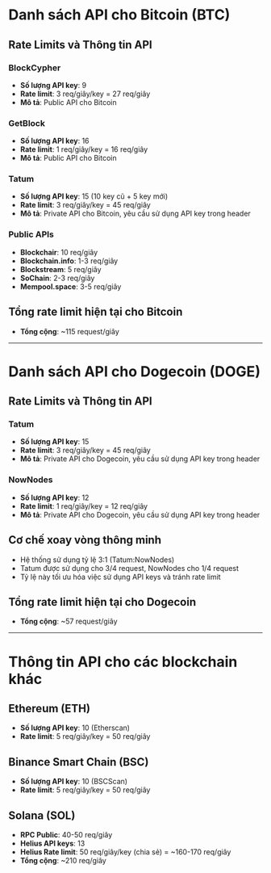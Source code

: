 # Danh sách API cho Bitcoin (BTC)

## Rate Limits và Thông tin API

### BlockCypher
- **Số lượng API key**: 9
- **Rate limit**: 3 req/giây/key = 27 req/giây
- **Mô tả**: Public API cho Bitcoin

### GetBlock
- **Số lượng API key**: 16
- **Rate limit**: 1 req/giây/key = 16 req/giây
- **Mô tả**: Public API cho Bitcoin

### Tatum
- **Số lượng API key**: 15 (10 key cũ + 5 key mới)
- **Rate limit**: 3 req/giây/key = 45 req/giây
- **Mô tả**: Private API cho Bitcoin, yêu cầu sử dụng API key trong header

### Public APIs
- **Blockchair**: 10 req/giây
- **Blockchain.info**: 1-3 req/giây
- **Blockstream**: 5 req/giây
- **SoChain**: 2-3 req/giây
- **Mempool.space**: 3-5 req/giây

## Tổng rate limit hiện tại cho Bitcoin
- **Tổng cộng**: ~115 request/giây

---

# Danh sách API cho Dogecoin (DOGE)

## Rate Limits và Thông tin API

### Tatum
- **Số lượng API key**: 15
- **Rate limit**: 3 req/giây/key = 45 req/giây
- **Mô tả**: Private API cho Dogecoin, yêu cầu sử dụng API key trong header

### NowNodes
- **Số lượng API key**: 12
- **Rate limit**: 1 req/giây/key = 12 req/giây
- **Mô tả**: Private API cho Dogecoin, yêu cầu sử dụng API key trong header

## Cơ chế xoay vòng thông minh
- Hệ thống sử dụng tỷ lệ 3:1 (Tatum:NowNodes)
- Tatum được sử dụng cho 3/4 request, NowNodes cho 1/4 request
- Tỷ lệ này tối ưu hóa việc sử dụng API keys và tránh rate limit

## Tổng rate limit hiện tại cho Dogecoin
- **Tổng cộng**: ~57 request/giây

---

# Thông tin API cho các blockchain khác

## Ethereum (ETH)
- **Số lượng API key**: 10 (Etherscan)
- **Rate limit**: 5 req/giây/key = 50 req/giây

## Binance Smart Chain (BSC)
- **Số lượng API key**: 10 (BSCScan)
- **Rate limit**: 5 req/giây/key = 50 req/giây

## Solana (SOL)
- **RPC Public**: 40-50 req/giây
- **Helius API keys**: 13
- **Helius Rate limit**: 50 req/giây/key (chia sẻ) = ~160-170 req/giây
- **Tổng cộng**: ~210 req/giây
